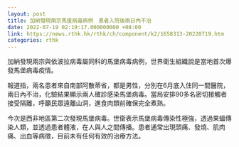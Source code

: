 ```yaml
---
layout: post
title: 加納發現兩宗馬堡病毒病例　患者入院後兩日內不治
date: 2022-07-19 02:19:17.000000000 +08:00
link: https://news.rthk.hk/rthk/ch/component/k2/1658313-20220719.htm
categories: rthk
---
```


加納發現兩宗與依波拉病毒屬同科的馬堡病毒病例，世界衛生組織說是當地首次爆發馬堡病毒疫情。

報道指，兩名患者來自南部阿散蒂省，都是男性，分別在6月底入住同一間醫院，兩日內不治，化驗結果顯示兩人確診感染馬堡病毒。當局安排90多名密切接觸者接受隔離，呼籲民眾遠離山洞，進食肉類前確保完全煮熟。

今次是西非地區第二次發現馬堡病毒。世衛表示馬堡病毒傳染性極強，透過果蝠傳染人類，並透過患者體液，在人與人之間傳播。患者通常出現頭痛、發燒、肌肉痛、出血等病徵，目前未有任何有效的治療方法。
